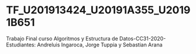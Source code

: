 # TF_U201913424_U20191A355_U20191B651
Trabajo Final curso Algoritmos y Estructura de Datos-CC31-2020-Estudiantes: Andreluis Ingaroca, Jorge Tuppia y Sebastian Arana
